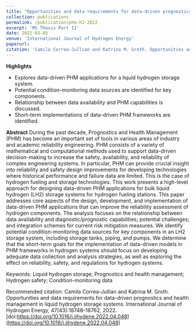 ```yaml
---
title: "Opportunities and data requirements for data-driven prognostics and health management in liquid hydrogen storage systems"
collection: publications
permalink: /publication/phm-h2-2022
excerpt: 'MS Thesis Part II'
date: 2022-05-05
venue: 'International Journal of Hydrogen Energy'
paperurl: 
citation: 'Camila Correa-Jullian and Katrina M. Groth. Opportunities and data requirements for data-driven prognostics and health management in liquid hydrogen storage systems. International Journal of Hydrogen Energy, 47(43):18748–18762, 2022. doi:https://doi.org/10.1016/j.ijhydene.2022.04.048'
---
```

**Highlights**
* Explores data-driven PHM applications for a liquid hydrogen storage system.
* Potential condition-monitoring data sources are identified for key components.
* Relationship between data availability and PHM capabilities is discussed.
* Short-term implementations of data-driven PHM frameworks are identified.

**Abstract**
During the past decade, Prognostics and Health Management (PHM) has become an important set of tools in various areas of industry and academic reliability engineering. PHM consists of a variety of mathematical and computational methods used to support data-driven decision-making to increase the safety, availability, and reliability of complex engineering systems. In particular, PHM can provide crucial insight into reliability and safety design improvements for developing technologies where historical performance and failure data are limited. This is the case of hydrogen fueling and storage technologies. This work presents a high-level approach for designing data-driven PHM applications for bulk liquid hydrogen (LH2) storage systems for hydrogen fueling stations. This paper addresses core aspects of the design, development, and implementation of data-driven PHM applications that can improve the reliability assessment of hydrogen components. The analysis focuses on the relationship between data availability and diagnostic/prognostic capabilities; potential challenges; and integration schemes for current risk mitigation measures. We identify potential condition-monitoring data sources for key components in an LH2 storage system, including storage tanks, piping, and pumps. We determine that the short-term goals for the implementation of data-driven models in PHM frameworks in hydrogen systems should focus on developing adequate data collection and analysis strategies, as well as exploring the effect on reliability, safety, and regulations for hydrogen systems.

Keywords: Liquid hydrogen storage; Prognostics and health management; Hydrogen safety; Condition-monitoring data

Recommended citation: Camila Correa-Jullian and Katrina M. Groth. Opportunities and data requirements for data-driven prognostics and health management in liquid hydrogen storage systems. International Journal of Hydrogen Energy, 47(43):18748–18762, 2022. [doi:https://doi.org/10.1016/j.ijhydene.2022.04.048](https://doi.org/10.1016/j.ijhydene.2022.04.048)
